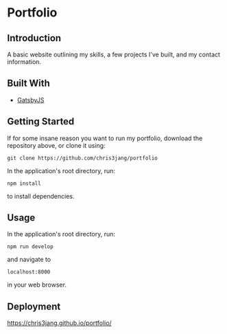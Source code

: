 # Portfolio

## Introduction
A basic website outlining my skills, a few projects I've built, and my contact information.

## Built With
- [GatsbyJS](https://www.gatsbyjs.org/)

## Getting Started
If for some insane reason you want to run my portfolio, download the repository above, or clone it using:
```
git clone https://github.com/chris3jang/portfolio
```
In the application's root directory, run:
```
npm install
```
to install dependencies.

## Usage
In the application's root directory, run:
```
npm run develop
```
and navigate to 
```
localhost:8000
```
in your web browser.

## Deployment
https://chris3jang.github.io/portfolio/

